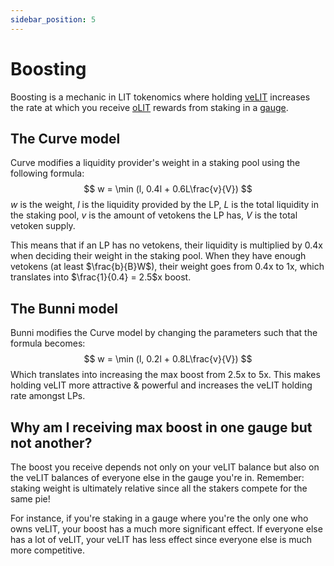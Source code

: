 ```yaml
---
sidebar_position: 5
---
```


# Boosting

Boosting is a mechanic in LIT tokenomics where holding [veLIT](./velit) increases the rate at which you receive [oLIT](./olit) rewards from staking in a [gauge](./gauges).

## The Curve model

Curve modifies a liquidity provider's weight in a staking pool using the following formula:
$$
w = \min (l, 0.4l + 0.6L\frac{v}{V})
$$
$w$ is the weight, $l$ is the liquidity provided by the LP, $L$ is the total liquidity in the staking pool, $v$ is the amount of vetokens the LP has, $V$ is the total vetoken supply.

This means that if an LP has no vetokens, their liquidity is multiplied by 0.4x when deciding their weight in the staking pool. When they have enough vetokens (at least $\frac{b}{B}W$), their weight goes from 0.4x to 1x, which translates into $\frac{1}{0.4} = 2.5$x boost.

## The Bunni model

Bunni modifies the Curve model by changing the parameters such that the formula becomes:
$$
w = \min (l, 0.2l + 0.8L\frac{v}{V})
$$
Which translates into increasing the max boost from 2.5x to 5x. This makes holding veLIT more attractive & powerful and increases the veLIT holding rate amongst LPs.

## Why am I receiving max boost in one gauge but not another?

The boost you receive depends not only on your veLIT balance but also on the veLIT balances of everyone else in the gauge you're in. Remember: staking weight is ultimately relative since all the stakers compete for the same pie!

For instance, if you're staking in a gauge where you're the only one who owns veLIT, your boost has a much more significant effect. If everyone else has a lot of veLIT, your veLIT has less effect since everyone else is much more competitive.
